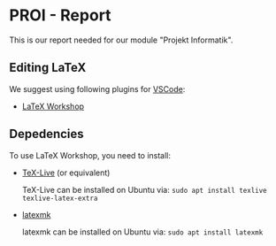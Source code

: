 # PROI - Report
This is our report needed for our module "Projekt Informatik".

## Editing LaTeX
We suggest using following plugins for [VSCode](https://code.visualstudio.com/):

- [LaTeX Workshop](https://marketplace.visualstudio.com/items?itemName=James-Yu.latex-workshop)

## Depedencies

To use LaTeX Workshop, you need to install:
 - [TeX-Live](https://tug.org/texlive/) (or equivalent)

    TeX-Live can be installed on Ubuntu via: `sudo apt install texlive texlive-latex-extra`

 - [latexmk](https://mg.readthedocs.io/latexmk.html)

    latexmk can be installed on Ubuntu via: `sudo apt install latexmk`
